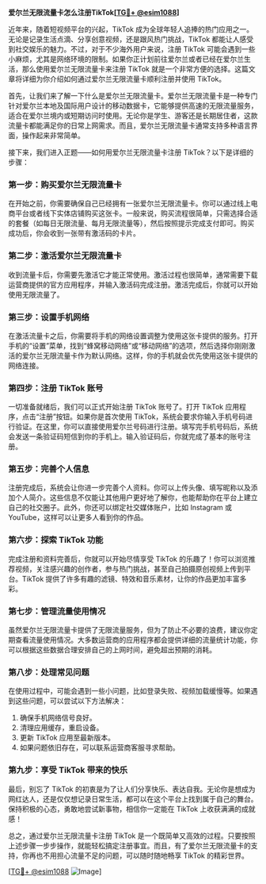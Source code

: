 **爱尔兰无限流量卡怎么注册TikTok[[TG💪+ @esim1088](https://t.me/s/esim1088)]**

近年来，随着短视频平台的兴起，TikTok 成为全球年轻人追捧的热门应用之一。无论是记录生活点滴、分享创意视频，还是跟风热门挑战，TikTok 都能让人感受到社交娱乐的魅力。不过，对于不少海外用户来说，注册 TikTok 可能会遇到一些小麻烦，尤其是网络环境的限制。如果你正计划前往爱尔兰或者已经在爱尔兰生活，那么使用爱尔兰无限流量卡来注册 TikTok 就是一个非常方便的选择。这篇文章将详细为你介绍如何通过爱尔兰无限流量卡顺利注册并使用 TikTok。

首先，让我们来了解一下什么是爱尔兰无限流量卡。爱尔兰无限流量卡是一种专门针对爱尔兰本地及国际用户设计的移动数据卡，它能够提供高速的无限流量服务，适合在爱尔兰境内或短期访问时使用。无论你是学生、游客还是长期居住者，这款流量卡都能满足你的日常上网需求。而且，爱尔兰无限流量卡通常支持多种语言界面，操作起来非常简单。

接下来，我们进入正题——如何用爱尔兰无限流量卡注册 TikTok？以下是详细的步骤：

### **第一步：购买爱尔兰无限流量卡**
在开始之前，你需要确保自己已经拥有一张爱尔兰无限流量卡。你可以通过线上电商平台或者线下实体店铺购买这张卡。一般来说，购买流程很简单，只需选择合适的套餐（如每日无限流量、每月无限流量等），然后按照提示完成支付即可。购买成功后，你会收到一张带有激活码的卡片。

### **第二步：激活爱尔兰无限流量卡**
收到流量卡后，你需要先激活它才能正常使用。激活过程也很简单，通常需要下载运营商提供的官方应用程序，并输入激活码完成注册。激活完成后，你就可以开始使用无限流量了。

### **第三步：设置手机网络**
在激活流量卡之后，你需要将手机的网络设置调整为使用这张卡提供的服务。打开手机的“设置”菜单，找到“蜂窝移动网络”或“移动网络”的选项，然后选择你刚刚激活的爱尔兰无限流量卡作为默认网络。这样，你的手机就会优先使用这张卡提供的网络连接。

### **第四步：注册 TikTok 账号**
一切准备就绪后，我们可以正式开始注册 TikTok 账号了。打开 TikTok 应用程序，点击“注册”按钮。如果你是首次使用 TikTok，系统会要求你输入手机号码进行验证。在这里，你可以直接使用爱尔兰号码进行注册。填写完手机号码后，系统会发送一条验证码短信到你的手机上。输入验证码后，你就完成了基本的账号注册。

### **第五步：完善个人信息**
注册完成后，系统会让你进一步完善个人资料。你可以上传头像、填写昵称以及添加个人简介。这些信息不仅能让其他用户更好地了解你，也能帮助你在平台上建立自己的社交圈子。此外，你还可以绑定社交媒体账户，比如 Instagram 或 YouTube，这样可以让更多人看到你的作品。

### **第六步：探索 TikTok 功能**
完成注册和资料完善后，你就可以开始尽情享受 TikTok 的乐趣了！你可以浏览推荐视频，关注感兴趣的创作者，参与热门挑战，甚至自己拍摄原创视频上传到平台。TikTok 提供了许多有趣的滤镜、特效和音乐素材，让你的作品更加丰富多彩。

### **第七步：管理流量使用情况**
虽然爱尔兰无限流量卡提供了无限流量服务，但为了防止不必要的浪费，建议你定期查看流量使用情况。大多数运营商的应用程序都会提供详细的流量统计功能，你可以根据这些数据合理安排自己的上网时间，避免超出预期的消耗。

### **第八步：处理常见问题**
在使用过程中，可能会遇到一些小问题，比如登录失败、视频加载缓慢等。如果遇到这些问题，可以尝试以下方法解决：
1. 确保手机网络信号良好。
2. 清理应用缓存，重启设备。
3. 更新 TikTok 应用至最新版本。
4. 如果问题依旧存在，可以联系运营商客服寻求帮助。

### **第九步：享受 TikTok 带来的快乐**
最后，别忘了 TikTok 的初衷是为了让人们分享快乐、表达自我。无论你是想成为网红达人，还是仅仅想记录日常生活，都可以在这个平台上找到属于自己的舞台。保持积极的心态，勇敢地尝试新事物，相信你一定能在 TikTok 上收获满满的成就感！

总之，通过爱尔兰无限流量卡注册 TikTok 是一个既简单又高效的过程。只要按照上述步骤一步步操作，就能轻松搞定注册事宜。而且，有了爱尔兰无限流量卡的支持，你再也不用担心流量不足的问题，可以随时随地畅享 TikTok 的精彩世界。

[[TG💪+ @esim1088](https://t.me/s/esim1088) ![Image](https://i.postimg.cc/4NQfJmqS/Snipaste-2025-05-13-00-14-12.png)]
